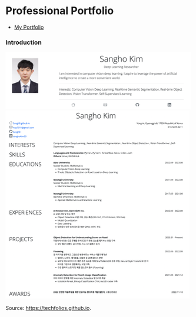 # Professional Portfolio
- [My Portfolio](https://sangh0.github.io/)

### Introduction  
<img src = "https://github.com/Sangh0/Sangh0.github.io/blob/main/img/sangho_intro_github.png?raw=true">  
<img src = "https://github.com/Sangh0/Sangh0.github.io/blob/main/img/sangho_resume_github.png?raw=true", width=500>  


Source: https://techfolios.github.io.
